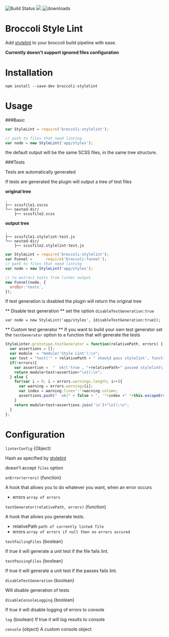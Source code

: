 ![Build Status](https://travis-ci.org/billybonks/broccoli-stylelint.svg?branch=master)
![](https://david-dm.org/billybonks/broccoli-stylelint.svg)
![downloads](https://img.shields.io/npm/dm/ember-cli-stylelint.svg)

Broccoli Style Lint
=====
Add [stylelint](http://stylelint.io/) to your broccoli build pipeline with ease.

**Currently doesn't support ignored files configuration**

Installation
====
`npm install --save-dev broccoli-stylelint`

Usage
=====

###Basic

```javascript
var StyleLint = require('broccoli-stylelint');

// path to files that need linting
var node = new StyleLint('app/styles');
```

the default output will be the same SCSS files, in the same tree structure.

###Tests

Tests are automatically generated

If tests are generated the plugin will output a tree of test files

**original tree**
```
.
├── scssfile1.sscss
└── nested-dir/
    ├── scssfile2.scss
```

**output tree**
```
.
├── scssfile1.stylelint-test.js
└── nested-dir/
    ├── scssfile2.stylelint-test.js
```

```javascript
var StyleLint = require('broccoli-stylelint');
var Funnel =      require('broccoli-funnel');
// path to files that need linting
var node = new StyleLint('app/styles');

// to extract tests from linter output
new Funnel(node, {
  srcDir:'tests',
});
```

If test generation is disabled the plugin will return the original tree

** Disable test generation **
set the option `disableTestGeneration:true`

`var node = new StyleLint('app/styles', {disableTestGeneration:true});`

** Custom test generator **
If you want to build your own test generator set the `testGenerator` option to a function that will generate the tests

```javascript
StyleLinter.prototype.testGenerator = function(relativePath, errors) {
  var assertions = [];
  var module  = "module('Style Lint');\n";
  var test = "test('" + relativePath + " should pass stylelint', function() {\n";
  if(!errors){
    var assertion =  "  ok(\'true , "+relativePath+" passed stylelint\');";
    return module+test+assertion+"\n});\n";
  } else {
    for(var i = 0; i < errors.warnings.length; i++){
      var warning = errors.warnings[i];
      var index = warning.line+':'+warning.column;
      assertions.push("  ok(" + false + ", '"+index +" "+this.escapeErrorString(warning.text)+"');");
    }
    return module+test+assertions.join('\n')+"\n});\n";
  }
};
```

Configuration
=====

`linterConfig` {Object}

Hash as specified by [stylelint](https://github.com/stylelint/stylelint/blob/master/docs/user-guide/node-api.md)

doesn't accept `files` option

`onError(errors)` {function}

A hook that allows you to do whatever you want, when an error occurs
 - errors `array of errors`

`testGenerator(relativePath, errors)` {function}

A hook that allows you generate tests.
 - relativePath `path of currently linted file`
- errors `array of errors if null then no errors occured`

`testFailingFiles` {boolean}

If true it will generate a unit test if the file fails lint.

`testPassingFiles` {boolean}

If true it  will generate a unit test if the passes fails lint.

`disableTestGeneration` {boolean}

Will disable generation of tests

`disableConsoleLogging` {boolean}

If true it will disable logging of errors to console

`log` {boolean}
If true it will log results to console

`console` {object}
A custom console object
